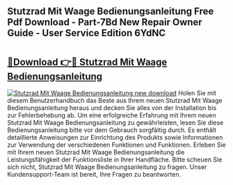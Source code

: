 ## Stutzrad Mit Waage Bedienungsanleitung Free Pdf Download - Part-7Bd New Repair Owner Guide - User Service Edition 6YdNC

# <h2><a href="http://df4p0kb.blite.top/?on=Stutzrad+Mit+Waage+Bedienungsanleitung">🔗Download 👉🔴 Stutzrad Mit Waage Bedienungsanleitung</a></h2>

[![Stutzrad Mit Waage Bedienungsanleitung new download](https://i.imgur.com/lujVjoI.png)](http://df4p0kb.blite.top/?on=Stutzrad+Mit+Waage+Bedienungsanleitung)
Holen Sie mit diesem Benutzerhandbuch das Beste aus Ihrem neuen Stutzrad Mit Waage Bedienungsanleitung heraus und decken Sie alles von der Installation bis zur Fehlerbehebung ab. Um eine erfolgreiche Erfahrung mit Ihrem neuen Stutzrad Mit Waage Bedienungsanleitung zu gewährleisten, lesen Sie diese Bedienungsanleitung bitte vor dem Gebrauch sorgfältig durch. Es enthält detaillierte Anweisungen zur Einrichtung des Produkts sowie Informationen zur Verwendung der verschiedenen Funktionen und Funktionen. Erleben Sie mit Ihrem neuen Stutzrad Mit Waage Bedienungsanleitung die Leistungsfähigkeit der Funktionsliste in Ihrer Handfläche. Bitte scheuen Sie sich nicht, Stutzrad Mit Waage Bedienungsanleitung zu fragen. Unser Kundensupport-Team ist bereit, Ihre Fragen zu beantworten.
